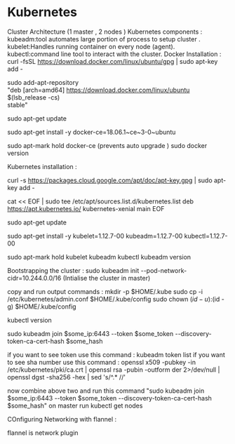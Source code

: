 # Kubernetes
Cluster Architecture (1 master , 2 nodes )
Kubernetes components :
kubeadm:tool automates large portion of process to setup cluster .
kubelet:Handles running container on every node (agent).
kubectl:command line tool to interact with the cluster.
Docker Installation :
curl -fsSL https://download.docker.com/linux/ubuntu/gpg | sudo apt-key add -

sudo add-apt-repository \
   "deb [arch=amd64] https://download.docker.com/linux/ubuntu \
   $(lsb_release -cs) \
   stable"

sudo apt-get update

sudo apt-get install -y docker-ce=18.06.1~ce~3-0~ubuntu

sudo apt-mark hold docker-ce (prevents auto upgrade )
sudo docker version

Kubernetes installation :

curl -s https://packages.cloud.google.com/apt/doc/apt-key.gpg | sudo apt-key add -

cat << EOF | sudo tee /etc/apt/sources.list.d/kubernetes.list
deb https://apt.kubernetes.io/ kubernetes-xenial main
EOF

sudo apt-get update

sudo apt-get install -y kubelet=1.12.7-00 kubeadm=1.12.7-00 kubectl=1.12.7-00

sudo apt-mark hold kubelet kubeadm kubectl
kubeadm version

Bootstrapping the cluster :
sudo kubeadm init --pod-network-cidr=10.244.0.0/16 (Intialise the cluster in master)

copy and run output commands :
mkdir -p $HOME/.kube
sudo cp -i /etc/kubernetes/admin.conf $HOME/.kube/config
sudo chown $(id -u):$(id -g) $HOME/.kube/config

kubectl version

sudo kubeadm join $some_ip:6443 --token $some_token --discovery-token-ca-cert-hash $some_hash

if you want to see token use this command : kubeadm token list 
if you want to see sha number use this command :
openssl x509 -pubkey -in /etc/kubernetes/pki/ca.crt | openssl rsa -pubin -outform der 2>/dev/null | \
   openssl dgst -sha256 -hex | sed 's/^.* //'
   
   now combine above two and run this command "sudo kubeadm join $some_ip:6443 --token $some_token --discovery-token-ca-cert-hash $some_hash"
   on master run kubectl get nodes
   
   COnfiguring Networking with flannel :
   
   flannel is network plugin
   


